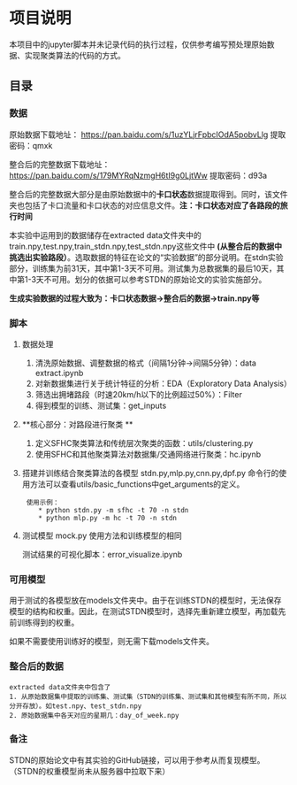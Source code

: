 # 项目说明
   本项目中的jupyter脚本并未记录代码的执行过程，仅供参考编写预处理原始数据、实现聚类算法的代码的方式。
## 目录
### 数据
原始数据下载地址：
https://pan.baidu.com/s/1uzYLjrFpbcIOdA5pobvLlg 提取密码：qmxk

整合后的完整数据下载地址：
https://pan.baidu.com/s/179MYRqNzmgH6tI9g0LjtWw 提取密码：d93a

整合后的完整数据大部分是由原始数据中的**卡口状态**数据提取得到。同时，该文件夹也包括了卡口流量和卡口状态的对应信息文件。**注：卡口状态对应了各路段的旅行时间**

本实验中运用到的数据储存在extracted data文件夹中的train.npy,test.npy,train_stdn.npy,test_stdn.npy这些文件中 **(从整合后的数据中挑选出实验路段）**。选取数据的特征在论文的“实验数据”的部分说明。在stdn实验部分，训练集为前31天，其中第1-3天不可用。测试集为总数据集的最后10天，其中第1-3天不可用。划分的依据可以参考STDN的原始论文的实验实施部分。

**生成实验数据的过程大致为：卡口状态数据->整合后的数据->train.npy等**

### 脚本
1. 数据处理
    1. 清洗原始数据、调整数据的格式（间隔1分钟->间隔5分钟）：data extract.ipynb
    2. 对新数据集进行关于统计特征的分析：EDA（Exploratory Data Analysis）
    3. 筛选出拥堵路段（时速20km/h以下的比例超过50%）：Filter
    4. 得到模型的训练、测试集：get_inputs
2. **核心部分：对路段进行聚类 **
   1. 定义SFHC聚类算法和传统层次聚类的函数：utils/clustering.py
   2. 使用SFHC和其他聚类算法对数据集/交通网络进行聚类：hc.ipynb
3. 搭建并训练结合聚类算法的各模型
   stdn.py,mlp.py,cnn.py,dpf.py 命令行的使用方法可以查看utils/basic_functions中get_arguments的定义。

        使用示例：
           * python stdn.py -m sfhc -t 70 -n stdn
           * python mlp.py -m hc -t 70 -n stdn
4. 测试模型
   mock.py 使用方法和训练模型的相同

    测试结果的可视化脚本：error_visualize.ipynb
### 可用模型
   用于测试的各模型放在models文件夹中。由于在训练STDN的模型时，无法保存模型的结构和权重。因此，在测试STDN模型时，选择先重新建立模型，再加载先前训练得到的权重。
   
   如果不需要使用训练好的模型，则无需下载models文件夹。
### 整合后的数据
    extracted data文件夹中包含了
    1. 从原始数据集中提取的训练集、测试集（STDN的训练集、测试集和其他模型有所不同，所以分开存放）。如test.npy、test_stdn.npy
    2. 原始数据集中各天对应的星期几：day_of_week.npy
### 备注
   STDN的原始论文中有其实验的GitHub链接，可以用于参考从而复现模型。（STDN的权重模型尚未从服务器中拉取下来）
   

